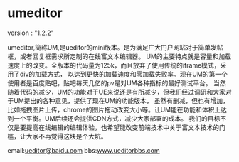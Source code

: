 umeditor
=======

version : "1.2.2"

umeditor,简称UM,是ueditor的mini版本。是为满足广大门户网站对于简单发帖框，或者回复框需求所定制的在线富文本编辑器。
UM的主要特点就是容量和加载速度上的改变。全版本的代码量为125k，而且放弃了使用传统的iframe模式，采用了div的加载方式，
以达到更快的加载速度和零加载失败率。现在UM的第一个使用者是百度贴吧，贴吧每天几亿的pv是对UM各种指标的最好测试平台。
当然随着代码的减少，UM的功能对于UE来说还是有所减少，但我们经过调研和大家对于UM提出的各种意见，提供了现在UM的功能版本，
虽然有删减，但也有增加，比如拖拽图片上传，chrome的图片拖动改变大小等。让UM能在功能和体积上达到一个平衡。UM后续还会提供CDN方式，减少大家部署的成本。
我们的目标不仅是要提高在线编辑的编辑体验，也希望能改变前端技术中关于富文本技术的门槛，让大家不再觉得这块是个大坑。

email:ueditor@baidu.com
bbs:www.ueditorbbs.com